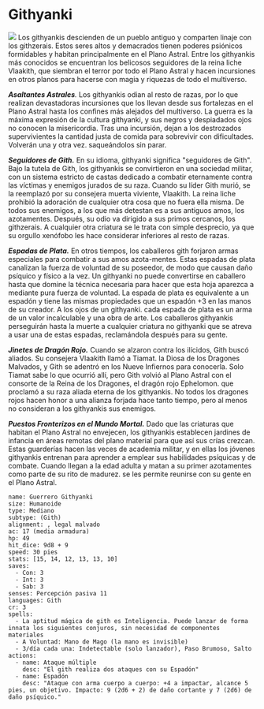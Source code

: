 # Githyanki

![](https://o.remove.bg/downloads/cb8b3ea3-053e-4650-bd66-7fd98e92c142/image-removebg-preview.png)
Los githyankis descienden de un pueblo antiguo y comparten linaje con los githzerais. Estos seres altos y demacrados tienen poderes psiónicos formidables y habitan principalmente en el Plano Astral. Entre los githyankis más conocidos se encuentran los belicosos seguidores de la reina liche Vlaakith, que siembran el terror por todo el Plano Astral y hacen incursiones en otros planos para hacerse con magia y riquezas de todo el multiverso.

**_Asaltantes Astrales_**_._ Los githyankis odian al resto de razas, por lo que realizan devastadoras incursiones que los llevan desde sus fortalezas en el Plano Astral hasta los confines más alejados del multiverso. La guerra es la máxima expresión de la cultura githyanki, y sus negros y despiadados ojos no conocen la misericordia. Tras una incursión, dejan a los destrozados supervivientes la cantidad justa de comida para sobrevivir con dificultades. Volverán una y otra vez. saqueándolos sin parar.

**_Seguidores de Gith._** En su idioma, githyanki significa "seguidores de Gith". Bajo la tutela de Gith, los githyankis se convirtieron en una sociedad militar, con un sistema estricto de castas dedicado a combatir eternamente contra las víctimas y enemigos jurados de su raza. Cuando su líder Gith murió, se la reemplazó por su consejera muerta viviente, Vlaakith. La reina liche prohibió la adoración de cualquier otra cosa que no fuera ella misma.
De todos sus enemigos, a los que más detestan es a sus antiguos amos, los azotamentes. Después, su odio va dirigido a sus primos cercanos, los githzerais. A cualquier otra criatura se le trata con simple desprecio, ya que su orgullo xenófobo les hace considerar inferiores al resto de razas.

**_Espadas de Plata._** En otros tiempos, los caballeros gith forjaron armas especiales para combatir a sus amos azota-mentes. Estas espadas de plata canalizan la fuerza de voluntad de su poseedor, de modo que causan daño psíquico y físico a la vez. Un githyanki no puede convertirse en caballero hasta que domine la técnica necesaria para hacer que esta hoja aparezca a mediante pura fuerza de voluntad. La espada de plata es equivalente a un espadón y tiene las mismas propiedades que un espadón +3 en las manos de su creador.
A los ojos de un githyanki. cada espada de plata es un arma de un valor incalculable y una obra de arte. Los caballeros githyankis perseguirán hasta la muerte a cualquier criatura no githyanki que se atreva a usar una de estas espadas, reclamándola después para su gente.

**_Jinetes de Dragón Rojo._** Cuando se alzaron contra los ilícidos, Gith buscó aliados. Su consejera Vlaakith llamó a Tiamat. la Diosa de los Dragones Malvados, y Gith se adentró en los Nueve Infiernos para conocerla. Solo Tiamat sabe lo que ocurrió allí, pero Gith volvió al Plano Astral con el consorte de la Reina de los Dragones, el dragón rojo Ephelomon. que proclamó a su raza aliada eterna de los githyankis. No todos los dragones rojos hacen honor a una alianza forjada hace tanto tiempo, pero al menos no consideran a los githyankis sus enemigos.

**_Puestos Fronterizos en el Mundo Mortal._** Dado que las criaturas que habitan el Plano Astral no envejecen, los githyankis establecen jardines de infancia en áreas remotas del plano material para que así sus crías crezcan. Estas guarderías hacen las veces de academia militar, y en ellas los jóvenes githyankis entrenan para aprender a emplear sus habilidades psíquicas y de combate. Cuando llegan a la edad adulta y matan a su primer azotamentes como parte de su rito de madurez. se les permite reunirse con su gente en el Plano Astral.


```statblock
name: Guerrero Githyanki
size: Humanoide
type: Mediano
subtype: (Gith)
alignment: , legal malvado
ac: 17 (media armadura)
hp: 49
hit_dice: 9d8 + 9
speed: 30 pies
stats: [15, 14, 12, 13, 13, 10]
saves:
  - Con: 3
  - Int: 3
  - Sab: 3
senses: Percepción pasiva 11
languages: Gith
cr: 3
spells:
  - La aptitud mágica de gith es Inteligencia. Puede lanzar de forma innata los siguientes conjuros, sin necesidad de componentes materiales
  - A Voluntad: Mano de Mago (la mano es invisible)
  - 3/día cada una: Indetectable (solo lanzador), Paso Brumoso, Salto
actions:
  - name: Ataque múltiple
    desc: "El gith realiza dos ataques con su Espadón"
  - name: Espadón
    desc: "Ataque con arma cuerpo a cuerpo: +4 a impactar, alcance 5 pies, un objetivo. Impacto: 9 (2d6 + 2) de daño cortante y 7 (2d6) de daño psíquico."

```
